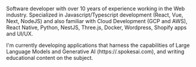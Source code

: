 
Software developer with over 10 years of experience working in the Web industry. Specialized in Javascript/Typescript development (React, Vue, Next, NodeJS) and also familiar with Cloud Development (GCP and AWS), React Native, Python, NestJS, Three.js, Docker, Wordpress, Shopify apps and UI/UX.

I'm currently developing applications that harness the capabilities of Large Language Models and Generative AI (https://.spokesai.com), and writing educational content on the subject.
<!--
**alhuissi/alhuissi** is a ✨ _special_ ✨ repository because its `README.md` (this file) appears on your GitHub profile.

Here are some ideas to get you started:

- 🔭 I’m currently working on ...
- 🌱 I’m currently learning ...
- 👯 I’m looking to collaborate on ...
- 🤔 I’m looking for help with ...
- 💬 Ask me about ...
- 📫 How to reach me: ...
- 😄 Pronouns: ...
- ⚡ Fun fact: ...
-->
